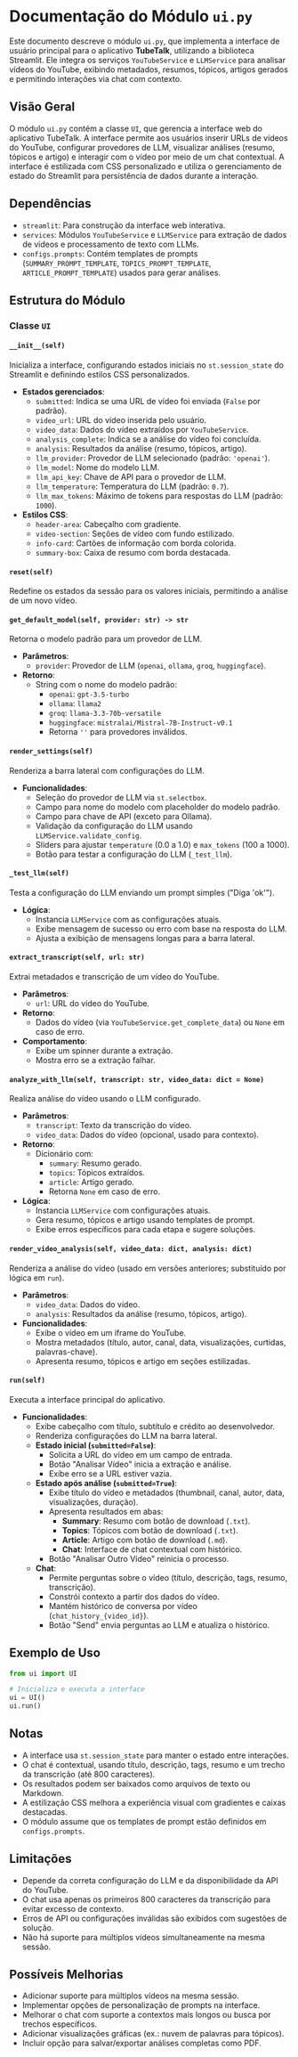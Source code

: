 # Documentação do Módulo `ui.py`

Este documento descreve o módulo `ui.py`, que implementa a interface de usuário principal para o aplicativo **TubeTalk**, utilizando a biblioteca Streamlit. Ele integra os serviços `YouTubeService` e `LLMService` para analisar vídeos do YouTube, exibindo metadados, resumos, tópicos, artigos gerados e permitindo interações via chat com contexto.

## Visão Geral

O módulo `ui.py` contém a classe `UI`, que gerencia a interface web do aplicativo TubeTalk. A interface permite aos usuários inserir URLs de vídeos do YouTube, configurar provedores de LLM, visualizar análises (resumo, tópicos e artigo) e interagir com o vídeo por meio de um chat contextual. A interface é estilizada com CSS personalizado e utiliza o gerenciamento de estado do Streamlit para persistência de dados durante a interação.

## Dependências

- `streamlit`: Para construção da interface web interativa.
- `services`: Módulos `YouTubeService` e `LLMService` para extração de dados de vídeos e processamento de texto com LLMs.
- `configs.prompts`: Contém templates de prompts (`SUMMARY_PROMPT_TEMPLATE`, `TOPICS_PROMPT_TEMPLATE`, `ARTICLE_PROMPT_TEMPLATE`) usados para gerar análises.

## Estrutura do Módulo

### Classe `UI`

#### `__init__(self)`

Inicializa a interface, configurando estados iniciais no `st.session_state` do Streamlit e definindo estilos CSS personalizados.

- **Estados gerenciados**:
  - `submitted`: Indica se uma URL de vídeo foi enviada (`False` por padrão).
  - `video_url`: URL do vídeo inserida pelo usuário.
  - `video_data`: Dados do vídeo extraídos por `YouTubeService`.
  - `analysis_complete`: Indica se a análise do vídeo foi concluída.
  - `analysis`: Resultados da análise (resumo, tópicos, artigo).
  - `llm_provider`: Provedor de LLM selecionado (padrão: `'openai'`).
  - `llm_model`: Nome do modelo LLM.
  - `llm_api_key`: Chave de API para o provedor de LLM.
  - `llm_temperature`: Temperatura do LLM (padrão: `0.7`).
  - `llm_max_tokens`: Máximo de tokens para respostas do LLM (padrão: `1000`).
- **Estilos CSS**:
  - `header-area`: Cabeçalho com gradiente.
  - `video-section`: Seções de vídeo com fundo estilizado.
  - `info-card`: Cartões de informação com borda colorida.
  - `summary-box`: Caixa de resumo com borda destacada.

#### `reset(self)`

Redefine os estados da sessão para os valores iniciais, permitindo a análise de um novo vídeo.

#### `get_default_model(self, provider: str) -> str`

Retorna o modelo padrão para um provedor de LLM.

- **Parâmetros**:
  - `provider`: Provedor de LLM (`openai`, `ollama`, `groq`, `huggingface`).
- **Retorno**:
  - String com o nome do modelo padrão:
    - `openai`: `gpt-3.5-turbo`
    - `ollama`: `llama2`
    - `groq`: `llama-3.3-70b-versatile`
    - `huggingface`: `mistralai/Mistral-7B-Instruct-v0.1`
    - Retorna `''` para provedores inválidos.

#### `render_settings(self)`

Renderiza a barra lateral com configurações do LLM.

- **Funcionalidades**:
  - Seleção do provedor de LLM via `st.selectbox`.
  - Campo para nome do modelo com placeholder do modelo padrão.
  - Campo para chave de API (exceto para Ollama).
  - Validação da configuração do LLM usando `LLMService.validate_config`.
  - Sliders para ajustar `temperature` (0.0 a 1.0) e `max_tokens` (100 a 1000).
  - Botão para testar a configuração do LLM (`_test_llm`).

#### `_test_llm(self)`

Testa a configuração do LLM enviando um prompt simples ("Diga 'ok'").

- **Lógica**:
  - Instancia `LLMService` com as configurações atuais.
  - Exibe mensagem de sucesso ou erro com base na resposta do LLM.
  - Ajusta a exibição de mensagens longas para a barra lateral.

#### `extract_transcript(self, url: str)`

Extrai metadados e transcrição de um vídeo do YouTube.

- **Parâmetros**:
  - `url`: URL do vídeo do YouTube.
- **Retorno**:
  - Dados do vídeo (via `YouTubeService.get_complete_data`) ou `None` em caso de erro.
- **Comportamento**:
  - Exibe um spinner durante a extração.
  - Mostra erro se a extração falhar.

#### `analyze_with_llm(self, transcript: str, video_data: dict = None)`

Realiza análise do vídeo usando o LLM configurado.

- **Parâmetros**:
  - `transcript`: Texto da transcrição do vídeo.
  - `video_data`: Dados do vídeo (opcional, usado para contexto).
- **Retorno**:
  - Dicionário com:
    - `summary`: Resumo gerado.
    - `topics`: Tópicos extraídos.
    - `article`: Artigo gerado.
    - Retorna `None` em caso de erro.
- **Lógica**:
  - Instancia `LLMService` com configurações atuais.
  - Gera resumo, tópicos e artigo usando templates de prompt.
  - Exibe erros específicos para cada etapa e sugere soluções.

#### `render_video_analysis(self, video_data: dict, analysis: dict)`

Renderiza a análise do vídeo (usado em versões anteriores; substituído por lógica em `run`).

- **Parâmetros**:
  - `video_data`: Dados do vídeo.
  - `analysis`: Resultados da análise (resumo, tópicos, artigo).
- **Funcionalidades**:
  - Exibe o vídeo em um iframe do YouTube.
  - Mostra metadados (título, autor, canal, data, visualizações, curtidas, palavras-chave).
  - Apresenta resumo, tópicos e artigo em seções estilizadas.

#### `run(self)`

Executa a interface principal do aplicativo.

- **Funcionalidades**:
  - Exibe cabeçalho com título, subtítulo e crédito ao desenvolvedor.
  - Renderiza configurações do LLM na barra lateral.
  - **Estado inicial (`submitted=False`)**:
    - Solicita a URL do vídeo em um campo de entrada.
    - Botão "Analisar Vídeo" inicia a extração e análise.
    - Exibe erro se a URL estiver vazia.
  - **Estado após análise (`submitted=True`)**:
    - Exibe título do vídeo e metadados (thumbnail, canal, autor, data, visualizações, duração).
    - Apresenta resultados em abas:
      - **Summary**: Resumo com botão de download (`.txt`).
      - **Topics**: Tópicos com botão de download (`.txt`).
      - **Article**: Artigo com botão de download (`.md`).
      - **Chat**: Interface de chat contextual com histórico.
    - Botão "Analisar Outro Vídeo" reinicia o processo.
  - **Chat**:
    - Permite perguntas sobre o vídeo (título, descrição, tags, resumo, transcrição).
    - Constrói contexto a partir dos dados do vídeo.
    - Mantém histórico de conversa por vídeo (`chat_history_{video_id}`).
    - Botão "Send" envia perguntas ao LLM e atualiza o histórico.

## Exemplo de Uso

```python
from ui import UI

# Inicializa e executa a interface
ui = UI()
ui.run()
```

## Notas

- A interface usa `st.session_state` para manter o estado entre interações.
- O chat é contextual, usando título, descrição, tags, resumo e um trecho da transcrição (até 800 caracteres).
- Os resultados podem ser baixados como arquivos de texto ou Markdown.
- A estilização CSS melhora a experiência visual com gradientes e caixas destacadas.
- O módulo assume que os templates de prompt estão definidos em `configs.prompts`.

## Limitações

- Depende da correta configuração do LLM e da disponibilidade da API do YouTube.
- O chat usa apenas os primeiros 800 caracteres da transcrição para evitar excesso de contexto.
- Erros de API ou configurações inválidas são exibidos com sugestões de solução.
- Não há suporte para múltiplos vídeos simultaneamente na mesma sessão.

## Possíveis Melhorias

- Adicionar suporte para múltiplos vídeos na mesma sessão.
- Implementar opções de personalização de prompts na interface.
- Melhorar o chat com suporte a contextos mais longos ou busca por trechos específicos.
- Adicionar visualizações gráficas (ex.: nuvem de palavras para tópicos).
- Incluir opção para salvar/exportar análises completas como PDF.